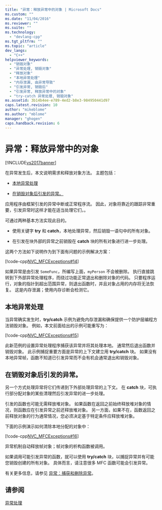 ```yaml
---
title: "异常：释放异常中的对象 | Microsoft Docs"
ms.custom: ""
ms.date: "11/04/2016"
ms.reviewer: ""
ms.suite: ""
ms.technology: 
  - "devlang-cpp"
ms.tgt_pltfrm: ""
ms.topic: "article"
dev_langs: 
  - "C++"
helpviewer_keywords: 
  - "销毁对象"
  - "异常处理, 销毁对象"
  - "释放对象"
  - "本地异常处理"
  - "内存泄漏, 由异常导致"
  - "引发异常, 销毁后"
  - "引发异常, 释放异常中的对象"
  - "try-catch 异常处理, 销毁对象"
ms.assetid: 3b14b4ee-e789-4ed2-b8e3-984950441d97
caps.latest.revision: 10
author: "mikeblome"
ms.author: "mblome"
manager: "ghogen"
caps.handback.revision: 6
---
```

# 异常：释放异常中的对象
[!INCLUDE[vs2017banner](../assembler/inline/includes/vs2017banner.md)]

在异常发生后，本文说明需求和释放对象方法。  主题包括：  
  
-   [本地异常处理](#_core_handling_the_exception_locally)  
  
-   [在销毁对象后引发的异常。](#_core_throwing_exceptions_after_destroying_objects)  
  
 应用程序由框架引发的异常中断或正常程序流。  因此，对象将靠近的跟踪非常重要，引发异常时这样才能在适当处理它们，。  
  
 可通过两种基本方法实现此目的。  
  
-   使用关键字 **try** 和 **catch**，本地处理异常，然后销毁一语句中的所有对象。  
  
-   在引发在块外部的异常之前销毁在 **catch** 块的所有对象进行进一步处理。  
  
 这两个方法如下说明作为到下面有问题的示例解决方案：  
  
 [!code-cpp[NVC_MFCExceptions#14](../mfc/codesnippet/CPP/exceptions-freeing-objects-in-exceptions_1.cpp)]  
  
 如果异常是由引发 `SomeFunc`，所编写上面，`myPerson` 不会被删除。  执行直接跳转到下外部异常处理程序，而绕过功能正常退出和删除对象的代码。  只要程序运行，对象的指针到超出范围异常，则退出函数时，并且对象占用的内存将无法恢复。  这是内存泄漏；使用内存诊断会检测它。  
  
##  <a name="_core_handling_the_exception_locally"></a> 本地异常处理  
 当异常确实发生时，**try\/catch** 示例为避免内存泄漏和确保提供一个防护层编程方法销毁对象。  例如，本文前面给出的示例可能重写为：  
  
 [!code-cpp[NVC_MFCExceptions#15](../mfc/codesnippet/CPP/exceptions-freeing-objects-in-exceptions_2.cpp)]  
  
 此新范例的设置异常处理程序捕获该异常并将其处理本地。  通常然后退出函数并销毁对象。  此示例捕捉重要方面是异常的上下文建立用 **try\/catch** 块。  如果没有本地异常帧，函数不知道已引发异常而不会有机会通常退出和销毁对象。  
  
##  <a name="_core_throwing_exceptions_after_destroying_objects"></a> 在销毁对象后引发的异常。  
 另一个方式处理异常将它们传递到下外部处理异常的上下文。  在 **catch** 块，可执行部分配对象的某些清理然后引发异常的进一步处理。  
  
 引发的函数也可能无需释放堆对象。  如果函数在返回之前始终释放堆对象的情况，则函数应在引发异常之前还释放堆对象。  另一方面，如果不在，函数返回之前释放对象的行为通常情况，您必须决定基于特定条件应释放堆对象。  
  
 下面的示例演示如何清除本地分配的对象中：  
  
 [!code-cpp[NVC_MFCExceptions#16](../mfc/codesnippet/CPP/exceptions-freeing-objects-in-exceptions_3.cpp)]  
  
 异常机制自动释放帧对象；帧对象的析构函数被调用。  
  
 如果调用可能引发异常的函数，就可以使用 **try\/catch** 块，以捕捉异常并有可能您销毁创建的所有对象。  具体而言，请注意很多 MFC 函数可能会引发异常。  
  
 有关更多信息，请参见 [异常：捕获和删除异常](../mfc/exceptions-catching-and-deleting-exceptions.md)。  
  
## 请参阅  
 [异常处理](../mfc/exception-handling-in-mfc.md)